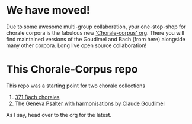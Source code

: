 # We have moved!

Due to some awesome multi-group collaboration,
your one-stop-shop for chorale corpora is
the fabulous new ['Chorale-corpus' org](https://github.com/chorale-corpus).
There you will find maintained versions of the Goudimel and Bach
(from here)
alongside many other corpora.
Long live open source collaboration!


# This Chorale-Corpus repo

This repo was a starting point for two chorale collections
1. [371 Bach chorales](./Bach,_Johann_Sebastian/Chorales)
2. The [Geneva Psalter with harmonisations by Claude Goudimel](./Goudimel_Claude/Pseaumes/)

As I say, head over to the org for the latest.
